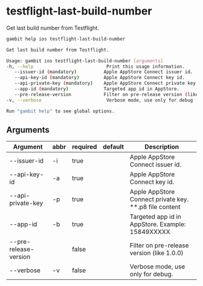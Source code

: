 # testflight-last-build-number

Get last build number from Testflight.

```bash
gambit help ios testflight-last-build-number
```
 
 ```bash
Get last build number from Testflight.

Usage: gambit ios testflight-last-build-number [arguments]
-h, --help                           Print this usage information.
    --issuer-id (mandatory)          Apple AppStore Connect issuer id.
    --api-key-id (mandatory)         Apple AppStore Connect key id.
    --api-private-key (mandatory)    Apple AppStore Connect private key.
    --app-id (mandatory)             Targeted app id in AppStore.
    --pre-release-version            Filter on pre-release version (like 1.0.0)
-v, --verbose                        Verbose mode, use only for debug

Run "gambit help" to see global options.
```

## Arguments

| Argument | abbr | required | default |Description |
|---|---|---| --- |---|
| --issuer-id | -i | true | |Apple AppStore Connect issuer id.|
| --api-key-id | -a | true | |Apple AppStore Connect key id. |
| --api-private-key | -p | true | |Apple AppStore Connect private key. **.p8 file content |
| --app-id | -b | true |  | Targeted app id in AppStore. Example: 15849XXXXX |
| --pre-release-version | | false | | Filter on pre-release version (like 1.0.0)|
| --verbose | -v | false | | Verbose mode, use only for debug.|